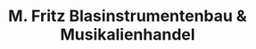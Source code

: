 ---
title: "M. Fritz Blasinstrumentenbau & Musikalienhandel"
url: /albstadt/m-fritz-blasinstrumentenbau-und-musikalienhandel/
shop: Musik
---
